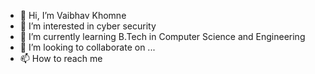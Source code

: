 - 👋 Hi, I’m Vaibhav Khomne
- 👀 I’m interested in cyber security
- 🌱 I’m currently learning B.Tech in Computer Science and Engineering
- 💞️ I’m looking to collaborate on ...
- 📫 How to reach me 

<!---
ic78/ic78 is a ✨ special ✨ repository because its `README.md` (this file) appears on your GitHub profile.
You can click the Preview link to take a look at your changes.
--->
